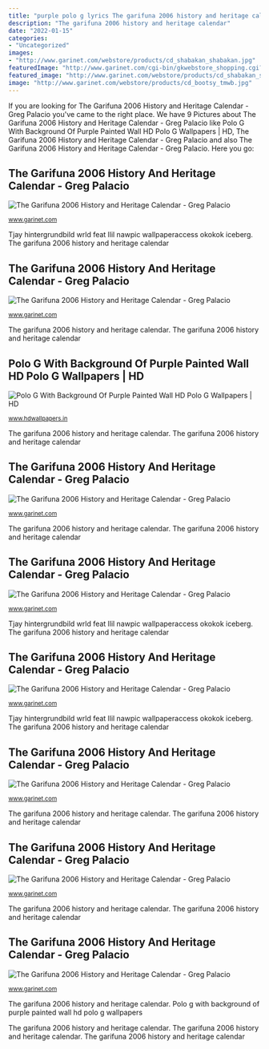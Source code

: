 ```yaml
---
title: "purple polo g lyrics The garifuna 2006 history and heritage calendar"
description: "The garifuna 2006 history and heritage calendar"
date: "2022-01-15"
categories:
- "Uncategorized"
images:
- "http://www.garinet.com/webstore/products/cd_shabakan_shabakan.jpg"
featuredImage: "http://www.garinet.com/cgi-bin/gkwebstore_shopping.cgi?ACTION=VIEW_ONE_IMAGE_MANAGER&amp;ITEM=70&amp;TABLE=webstore_authors&amp;ITEM_TYPE=IMAGE"
featured_image: "http://www.garinet.com/webstore/products/cd_shabakan_shabakan.jpg"
image: "http://www.garinet.com/webstore/products/cd_bootsy_tmwb.jpg"
---
```


If you are looking for The Garifuna 2006 History and Heritage Calendar - Greg Palacio you've came to the right place. We have 9 Pictures about The Garifuna 2006 History and Heritage Calendar - Greg Palacio like Polo G With Background Of Purple Painted Wall HD Polo G Wallpapers | HD, The Garifuna 2006 History and Heritage Calendar - Greg Palacio and also The Garifuna 2006 History and Heritage Calendar - Greg Palacio. Here you go:

## The Garifuna 2006 History And Heritage Calendar - Greg Palacio

![The Garifuna 2006 History and Heritage Calendar - Greg Palacio](http://www.garinet.com/webstore/products/cd_bootsy_tmwb.jpg "The garifuna 2006 history and heritage calendar")

<small>www.garinet.com</small>

Tjay hintergrundbild wrld feat llil nawpic wallpaperaccess okokok iceberg. The garifuna 2006 history and heritage calendar

## The Garifuna 2006 History And Heritage Calendar - Greg Palacio

![The Garifuna 2006 History and Heritage Calendar - Greg Palacio](http://www.garinet.com/webstore/products/video_paranda_project_cd.jpg "The garifuna 2006 history and heritage calendar")

<small>www.garinet.com</small>

The garifuna 2006 history and heritage calendar. The garifuna 2006 history and heritage calendar

## Polo G With Background Of Purple Painted Wall HD Polo G Wallpapers | HD

![Polo G With Background Of Purple Painted Wall HD Polo G Wallpapers | HD](https://www.hdwallpapers.in/download/polo_g_with_background_of_purple_painted_wall_hd_polo_g-1920x1080.jpg "The garifuna 2006 history and heritage calendar")

<small>www.hdwallpapers.in</small>

The garifuna 2006 history and heritage calendar. The garifuna 2006 history and heritage calendar

## The Garifuna 2006 History And Heritage Calendar - Greg Palacio

![The Garifuna 2006 History and Heritage Calendar - Greg Palacio](http://www.garinet.com/webstore/products/cd_elrookie_mdl.jpg "The garifuna 2006 history and heritage calendar")

<small>www.garinet.com</small>

The garifuna 2006 history and heritage calendar. The garifuna 2006 history and heritage calendar

## The Garifuna 2006 History And Heritage Calendar - Greg Palacio

![The Garifuna 2006 History and Heritage Calendar - Greg Palacio](http://www.garinet.com/cgi-bin/gkwebstore_shopping.cgi?ACTION=VIEW_ONE_IMAGE_MANAGER&amp;ITEM=70&amp;TABLE=webstore_authors&amp;ITEM_TYPE=IMAGE "The garifuna 2006 history and heritage calendar")

<small>www.garinet.com</small>

Tjay hintergrundbild wrld feat llil nawpic wallpaperaccess okokok iceberg. The garifuna 2006 history and heritage calendar

## The Garifuna 2006 History And Heritage Calendar - Greg Palacio

![The Garifuna 2006 History and Heritage Calendar - Greg Palacio](http://www.garinet.com/webstore/products/hat_GWTV_016.jpg "The garifuna 2006 history and heritage calendar")

<small>www.garinet.com</small>

Tjay hintergrundbild wrld feat llil nawpic wallpaperaccess okokok iceberg. The garifuna 2006 history and heritage calendar

## The Garifuna 2006 History And Heritage Calendar - Greg Palacio

![The Garifuna 2006 History and Heritage Calendar - Greg Palacio](http://www.garinet.com/webstore/products/cd_silver_star_lamorena.jpg "The garifuna 2006 history and heritage calendar")

<small>www.garinet.com</small>

The garifuna 2006 history and heritage calendar. The garifuna 2006 history and heritage calendar

## The Garifuna 2006 History And Heritage Calendar - Greg Palacio

![The Garifuna 2006 History and Heritage Calendar - Greg Palacio](http://www.garinet.com/webstore/products/cd_shabakan_shabakan.jpg "The garifuna 2006 history and heritage calendar")

<small>www.garinet.com</small>

The garifuna 2006 history and heritage calendar. The garifuna 2006 history and heritage calendar

## The Garifuna 2006 History And Heritage Calendar - Greg Palacio

![The Garifuna 2006 History and Heritage Calendar - Greg Palacio](http://www.garinet.com/webstore/products/hat_GWTV_008.jpg "The garifuna 2006 history and heritage calendar")

<small>www.garinet.com</small>

The garifuna 2006 history and heritage calendar. Polo g with background of purple painted wall hd polo g wallpapers

The garifuna 2006 history and heritage calendar. The garifuna 2006 history and heritage calendar. The garifuna 2006 history and heritage calendar

